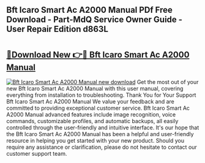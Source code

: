 ## Bft Icaro Smart Ac A2000 Manual PDf Free Download - Part-MdQ Service Owner Guide - User Repair Edition d863L

# <h2><a href="http://cf29499.oget.top/?id=Bft+Icaro+Smart+Ac+A2000+Manual">🔗Download New 👉🔴 Bft Icaro Smart Ac A2000 Manual</a></h2>

[![Bft Icaro Smart Ac A2000 Manual new download](https://i.imgur.com/5g1atiW.png)](http://cf29499.oget.top/?id=Bft+Icaro+Smart+Ac+A2000+Manual)
Get the most out of your new Bft Icaro Smart Ac A2000 Manual with this user manual, covering everything from installation to troubleshooting. Thank You for Your Support Bft Icaro Smart Ac A2000 Manual We value your feedback and are committed to providing exceptional customer service. Bft Icaro Smart Ac A2000 Manual advanced features include image recognition, voice commands, customizable profiles, and automatic backups, all easily controlled through the user-friendly and intuitive interface. It's our hope that the Bft Icaro Smart Ac A2000 Manual has been a helpful and user-friendly resource in helping you get started with your new product. Should you require any assistance or clarification, please do not hesitate to contact our customer support team.
